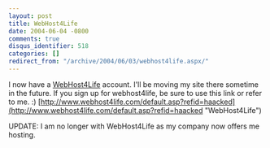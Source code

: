 ```yaml
---
layout: post
title: WebHost4Life
date: 2004-06-04 -0800
comments: true
disqus_identifier: 518
categories: []
redirect_from: "/archive/2004/06/03/webhost4life.aspx/"
---
```


I now have a [WebHost4Life](http://webhost4life.com "WebHost4Life")
account. I'll be moving my site there sometime in the future. If you
sign up for webhost4life, be sure to use this link or refer to me. :)
[http://www.webhost4life.com/default.asp?refid=haacked](http://www.webhost4life.com/default.asp?refid=haacked "WebHost4Life")

UPDATE: I am no longer with WebHost4Life as my company now offers me
hosting.

